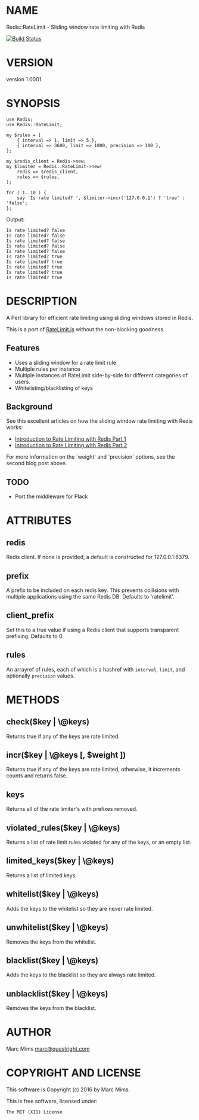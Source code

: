 # NAME

Redis::RateLimit - Sliding window rate limiting with Redis

<div>
    <a
    href="https://travis-ci.org/semifor/Redis-RateLimit"><img src="https://travis-ci.org/semifor/Redis-RateLimit.svg?branch=master"
    alt="Build Status" /></a>
</div>

# VERSION

version 1.0001

# SYNOPSIS

    use Redis;
    use Redis::RateLimit;

    my $rules = [
        { interval => 1, limit => 5 },
        { interval => 3600, limit => 1000, precision => 100 },
    ];

    my $redis_client = Redis->new;
    my $limiter = Redis::RateLimit->new(
        redis => $redis_client,
        rules => $rules,
    );

    for ( 1..10 ) {
        say 'Is rate limited? ', $limiter->incr('127.0.0.1') ? 'true' : 'false';
    };

Output:

    Is rate limited? false
    Is rate limited? false
    Is rate limited? false
    Is rate limited? false
    Is rate limited? false
    Is rate limited? true
    Is rate limited? true
    Is rate limited? true
    Is rate limited? true
    Is rate limited? true

# DESCRIPTION

A Perl library for efficient rate limiting using sliding windows stored in Redis.

This is a port of [RateLimit.js](http://ratelimit.io/) without the non-blocking
goodness.

## Features

- Uses a sliding window for a rate limit rule
- Multiple rules per instance
- Multiple instances of RateLimit side-by-side for different categories of users.
- Whitelisting/blacklisting of keys

## Background

See this excellent articles on how the sliding window rate limiting with Redis
works:

- [Introduction to Rate Limiting with Redis Part 1](http://www.dr-josiah.com/2014/11/introduction-to-rate-limiting-with.html)
- [Introduction to Rate Limiting with Redis Part 2](http://www.dr-josiah.com/2014/11/introduction-to-rate-limiting-with_26.html)

For more information on the \`weight\` and \`precision\` options, see the second
blog post above.

## TODO

- Port the middleware for Plack

# ATTRIBUTES

## redis

Redis client. If none is provided, a default is constructed for 127.0.0.1:6379.

## prefix

A prefix to be included on each redis key. This prevents collisions with
multiple applications using the same Redis DB. Defaults to 'ratelimit'.

## client\_prefix

Set this to a true value if using a Redis client that supports transparent
prefixing. Defaults to 0.

## rules

An arrayref of rules, each of which is a hashref with `interval`, `limit`,
and optionally `precision` values.

# METHODS

## check($key | \\@keys)

Returns true if any of the keys are rate limited.

## incr($key | \\@keys \[, $weight \])

Returns true if any of the keys are rate limited, otherwise, it increments
counts and returns false.

## keys

Returns all of the rate limiter's with prefixes removed.

## violated\_rules($key | \\@keys)

Returns a list of rate limit rules violated for any of the keys, or an empty
list.

## limited\_keys($key | \\@keys)

Returns a list of limited keys.

## whitelist($key | \\@keys)

Adds the keys to the whitelist so they are never rate limited.

## unwhitelist($key | \\@keys)

Removes the keys from the whitelist.

## blacklist($key | \\@keys)

Adds the keys to the blacklist so they are always rate limited.

## unblacklist($key | \\@keys)

Removes the keys from the blacklist.

# AUTHOR

Marc Mims <marc@questright.com>

# COPYRIGHT AND LICENSE

This software is Copyright (c) 2016 by Marc Mims.

This is free software, licensed under:

    The MIT (X11) License
